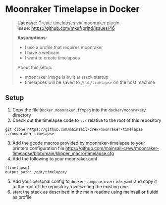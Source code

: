 # Moonraker Timelapse in Docker

>  **Usecase**: Create timelapses via moonraker plugin  
>  **Issue**: https://github.com/mkuf/prind/issues/46
> 
>  **Assumptions**:
>  * I use a profile that requires moonraker
>  * I have a webcam
>  * I want to create timelapses
> 
>  About this setup:
>  * moonraker image is built at stack startup
>  * timelapses will be saved to `/opt/timelapse` on the host machine

## Setup
1. Copy the file `Docker.moonraker.ffmpeg` into the `docker/moonraker/` directory
2. Check out the timelapse code to `../` relative to the root of this repository
```
git clone https://github.com/mainsail-crew/moonraker-timelapse ../moonraker-timelapse
```
3. Add the gcode macros provided by moonraker-timelapse to your printers configuration file https://github.com/mainsail-crew/moonraker-timelapse/blob/main/klipper_macro/timelapse.cfg  
4. Add the following to your moonraker.conf
```
[timelapse]
output_path: /opt/timelapse/
```
5. Add your personal config to `docker-compose.override.yaml` and copy it to the root of the repository, overwriting the existing one
6. start the stack as described in the main readme using mainsail or fluidd as profile